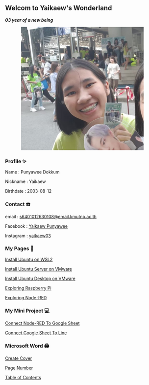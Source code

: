 ## Welcom to Yaikaew's Wonderland
***03 year of a new being***

<p align="center">
  <img width="400" height="400" src="/images/profile.jpg">
</p>

### Profile ✨
Name : Punyawee Dokkum

Nickname : Yaikaew

Birthdate : 2003-08-12


### Contact ☎️
email : [s6401012630108@email.kmutnb.ac.th](mailto:s6401012630108@email.kmutnb.ac.th)

Facebook : [Yaikaew Punyawee](https://www.facebook.com/profile.php?id=100004631406249)

Instagram : [yaikaew03](https://www.instagram.com/yaikaew03/)


### My Pages 📔
[Install Ubuntu on WSL2](https://yaikaew.github.io/pages/SoftwareDev/InstallUbuntuonWSL2.html)

[Install Ubuntu Server on VMware](https://yaikaew.github.io/pages/SoftwareDev/InstallUbuntuServeronVMware.html)

[Install Ubuntu Desktop on VMware](https://yaikaew.github.io/pages/SoftwareDev/InstallUbuntuDesktoponVMware.html)

[Exploring Raspberry Pi](https://yaikaew.github.io/pages/SoftwareDev/ExploringRaspberryPi.html)

[Exploring Node-RED](https://yaikaew.github.io/pages/SoftwareDev/ExploringNodeRED.html)

### My Mini Project 💻

[Connect Node-RED To Google Sheet](https://yaikaew.github.io/pages/SoftwareDev/ConnectNodeRedToGoogleSheet.html)

[Connect Google Sheet To Line](https://yaikaew.github.io/pages/SoftwareDev/ConnectGoogleSheetToLine.html)


### Microsoft Word 🖨️

[Create Cover](https://yaikaew.github.io/pages/word/Cover.html)

[Page Number](https://yaikaew.github.io/pages/word/PageNumber.html)

[Table of Contents](https://yaikaew.github.io/pages/word/TableofContents.html)